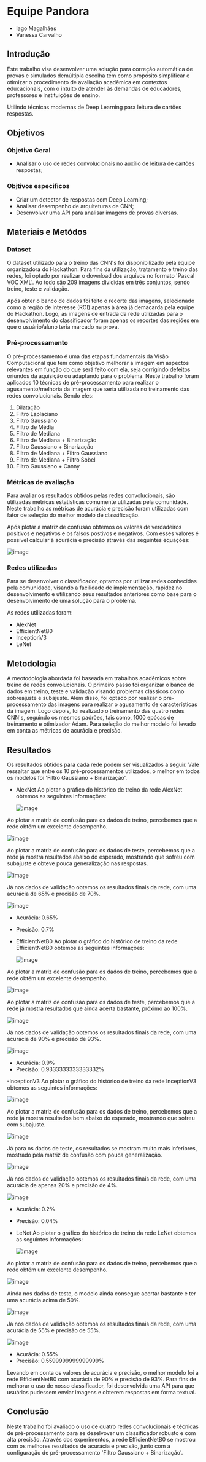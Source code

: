 # Equipe Pandora
- Iago Magalhães
- Vanessa Carvalho

## Introdução
Este trabalho visa desenvolver uma solução para correção automática de provas e simulados demúltipla escolha tem como propósito simplificar e otimizar o procedimento de avaliação
acadêmica em contextos educacionais, com o intuito de atender às demandas de educadores, professores e instituições de ensino.

Utilindo técnicas modernas de Deep Learning para leitura de cartões respostas.

## Objetivos
### Objetivo Geral
- Analisar o uso de redes convolucionais no auxílio de leitura de cartões respostas;
### Objtivos especificos
- Criar um detector de respostas com Deep Learning;
- Analisar desempenho de arquiteturas de CNN;
- Desenvolver uma API para analisar imagens de provas diversas.

## Materiais e Metódos
### Dataset
O dataset utilizado para o treino das CNN's foi disponibilizado pela equipe organizadora do Hackathon. Para fins da utilização, tratamento e treino das redes, foi optado por realizar o download dos arquivos no formato 'Pascal VOC XML'. Ao todo são 209 imagens divididas em três conjuntos, sendo treino, teste e validação.

Após obter o banco de dados foi feito o recorte das imagens, selecionado como a região de interesse (ROI) apenas à área já demacarda pela equipe do Hackathon. Logo, as imagens de entrada da rede utilizadas para o desenvolvimento do classificador foram apenas os recortes das regiões em que o usuário/aluno teria marcado na prova.

### Pré-processamento
O pré-processamento é uma das etapas fundamentais da Visão Computacional que tem como objetivo melhorar a imagem em aspectos relevantes em função do que será feito com ela, seja corrigindo defeitos oriundos da aquisição ou adaptando para o problema. Neste trabalho foram aplicados 10 técnicas de pré-processamento para realizar o agusamento/melhoria da imagem que seria utilizada no treinamento das redes convolucionais. Sendo eles:
1. Dilatação
2. Filtro Laplaciano
3. Filtro Gaussiano
4. Filtro de Média
5. Filtro de Mediana
6. Filtro de Mediana + Binarização
7. Filtro Gaussiano + Binarização
8. Filtro de Mediana + Filtro Gaussiano
9. Filtro de Mediana + Filtro Sobel
10. Filtro Gaussiano + Canny

### Métricas de avaliação
Para avaliar os resultados obtidos pelas redes convolucionais, são utilizadas métricas estatísticas comumente utilizadas pela comunidade. Neste trabalho as métricas de acurácia e precisão foram utilizadas com fator de seleção do melhor modelo de classificação.

Após plotar a matriz de confusão obtemos os valores de verdadeiros positivos e negativos e os falsos postivos e negativos. Com esses valores é possível calcular à acurácia e precisão através das seguintes equações:

![image](https://github.com/IagoMagalhaes23/Pandora/assets/65053026/8bbe0f13-2709-4e41-8449-8a96859654c1)

### Redes utilizadas
Para se desenvolver o classificador, optamos por utilizar redes conhecidas pela comunidade, visando a facilidade de implementação, rapidez no desenvolvimento e utilizando seus resultados anteriores como base para o desenvolvimento de uma solução para o problema.

As redes utilizadas foram:
- AlexNet
- EfficientNetB0
- InceptionV3
- LeNet

## Metodologia
A meotodologia abordada foi baseada em trabalhos acadêmicos sobre treino de redes convolucionais. O primeiro passo foi organizar o banco de dados em treino, teste e validação visando problemas clássicos como sobreajuste e subajuste. Além disso, foi optado por realizar o pré-processamento das imagens para realizar o agusamento de características da imagem. Logo depois, foi realizado o treinamento das quatro redes CNN's, seguindo os mesmos padrões, tais como, 1000 epócas de treinamento e otimizador Adam.
Para seleção do melhor modelo foi levado em conta as métricas de acurácia e precisão.

## Resultados
Os resultados obtidos para cada rede podem ser visualizados a seguir. Vale ressaltar que entre os 10 pré-processamentos utilizados, o melhor em todos os modelos foi 'Filtro Gaussiano + Binarização'.

- AlexNet
Ao plotar o gráfico do histórico de treino da rede AlexNet obtemos as seguintes informações:

  ![image](https://github.com/IagoMagalhaes23/Pandora/assets/65053026/d77bc69b-21b6-4d19-b69a-0af213ab1fc1)

Ao plotar a matriz de confusão para os dados de treino, percebemos que a rede obtém um excelente desempenho.

  ![image](https://github.com/IagoMagalhaes23/Pandora/assets/65053026/3dcd9574-a717-48fd-9240-46a338591888)

Ao plotar a matriz de confusão para os dados de teste, percebemos que a rede já mostra resultados abaixo do esperado, mostrando que sofreu com subajuste e obteve pouca generalização nas respostas.

  ![image](https://github.com/IagoMagalhaes23/Pandora/assets/65053026/62b95f74-d941-44fa-84c6-bb7c713feda8)

Já nos dados de validação obtemos os resultados finais da rede, com uma acurácia de 65% e precisão de 70%.

  ![image](https://github.com/IagoMagalhaes23/Pandora/assets/65053026/815f0c2e-b3c9-48bb-b57e-cee770c62066)

  - Acurácia: 0.65%
  - Precisão: 0.7%
  
- EfficientNetB0
Ao plotar o gráfico do histórico de treino da rede EfficientNetB0 obtemos as seguintes informações:

  ![image](https://github.com/IagoMagalhaes23/Pandora/assets/65053026/f02ddef0-5ef8-4dd8-9840-033de2330b00)

Ao plotar a matriz de confusão para os dados de treino, percebemos que a rede obtém um excelente desempenho.

  ![image](https://github.com/IagoMagalhaes23/Pandora/assets/65053026/f5e9cb58-73d6-4731-bd36-3bd05708280a)

Ao plotar a matriz de confusão para os dados de teste, percebemos que a rede já mostra resultados que ainda acerta bastante, próximo ao 100%.

  ![image](https://github.com/IagoMagalhaes23/Pandora/assets/65053026/50d173d7-8ad7-4982-a653-8931b60f3617)

Já nos dados de validação obtemos os resultados finais da rede, com uma acurácia de 90% e precisão de 93%.

  ![image](https://github.com/IagoMagalhaes23/Pandora/assets/65053026/fc356d7a-838f-4957-b883-a4e0f930c663)

  - Acurácia: 0.9%
  - Precisão: 0.9333333333333332%

-InceptionV3
Ao plotar o gráfico do histórico de treino da rede InceptionV3 obtemos as seguintes informações:

  ![image](https://github.com/IagoMagalhaes23/Pandora/assets/65053026/ab821541-96dd-48ef-a3ba-f6f27ff28917)

Ao plotar a matriz de confusão para os dados de treino, percebemos que a rede já mostra resultados bem abaixo do esperado, mostrando que sofreu com subajuste.

  ![image](https://github.com/IagoMagalhaes23/Pandora/assets/65053026/69fb17cc-7f0c-4f49-a93d-17984a997c7a)

Já para os dados de teste, os resultados se mostram muito mais inferiores, mostrado pela matriz de confusão com pouca generalização.

  ![image](https://github.com/IagoMagalhaes23/Pandora/assets/65053026/9e46f4e0-3d56-4311-92e2-9ae51d03a5b3)

Já nos dados de validação obtemos os resultados finais da rede, com uma acurácia de apenas 20% e precisão de 4%.

  ![image](https://github.com/IagoMagalhaes23/Pandora/assets/65053026/b0525a88-e412-4474-8c99-f96d5d4cf15e)

  - Acurácia: 0.2%
  - Precisão: 0.04%

- LeNet
Ao plotar o gráfico do histórico de treino da rede LeNet obtemos as seguintes informações:

  ![image](https://github.com/IagoMagalhaes23/Pandora/assets/65053026/e2b3a6e5-6eca-4f3b-b6ce-0fb63d692220)

Ao plotar a matriz de confusão para os dados de treino, percebemos que a rede obtém um excelente desempenho.

  ![image](https://github.com/IagoMagalhaes23/Pandora/assets/65053026/0917cd7a-30b8-4c4f-81c5-c48a4cbae889)

Ainda nos dados de teste, o modelo ainda consegue acertar bastante e ter uma acurácia acima de 50%.

  ![image](https://github.com/IagoMagalhaes23/Pandora/assets/65053026/a1fea653-af16-4da1-a3dc-6cb3cd73fd2a)

Já nos dados de validação obtemos os resultados finais da rede, com uma acurácia de 55% e precisão de 55%.

  ![image](https://github.com/IagoMagalhaes23/Pandora/assets/65053026/7048c224-1145-4abf-87ef-9a0413666972)

  - Acurácia: 0.55%
  - Precisão: 0.5599999999999999%

Levando em conta os valores de acurácia e precisão, o melhor modelo foi a rede EfficientNetB0 com acurácia de 90% e precisão de 93%.
Para fins de melhorar o uso de nosso classificador, foi desenvolvida uma API para que usuários pudessem enviar imagens e obterem respostas em forma textual.

## Conclusão
Neste trabalho foi avaliado o uso de quatro redes convolucionais e técnicas de pré-processamento para se deselvover um classificador robusto e com alta precisão. Através dos experimentos, a rede EfficientNetB0 se mostrou com os melhores resultados de acurácia e precisão, junto com a configuração de pré-processamento 'Filtro Gaussiano + Binarização'.
